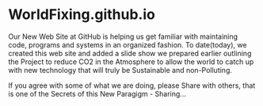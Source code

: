 # WorldFixing.github.io

Our New Web Site at GitHub is helping us get familiar with maintaining code,
programs and systems in an organized fashion. To date(today), we created
this web site and added a slide show we prepared earlier outlining the 
Project to reduce CO2 in the Atmosphere to allow the world to catch up
with new technology that will truly be Sustainable and non-Polluting.

If you agree with some of what we are doing, please Share with others,
that is one of the Secrets of this New Paragigm - Sharing...
